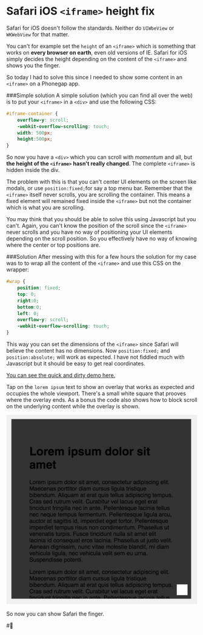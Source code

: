 # Safari iOS `<iframe>` height fix

Safari for iOS doesn't follow the standards. Neither do `UIWbeView` or `WKWebView` for that matter.

You can't for example set the `height` of an `<iframe>` which is something that works on **every browser on earth**, even old versions of IE. Safari for iOS simply decides the height depending on the content of the `<iframe>` and shows you the finger.

So today I had to solve this since I needed to show some content in an `<iframe>` on a Phonegap app.

###Simple solution
A simple solution (which you can find all over the web) is to put your `<iframe>` in a `<div>` and use the following CSS:
```css
#iframe-container {
	overflow-y: scroll;
	-webkit-overflow-scrolling: touch;
	width: 500px;
	height:500px;
}
```
So now you have a `<div>` which you can scroll with *momentum* and all, but **the height of the `<iframe>` hasn't really changed**. The complete `<iframe>` is hidden inside the div.

The problem with this is that you can't center UI elements on the screen like modals, or use `position:fixed;`for say a top menu bar. Remember that the `<iframe>` itself never scrolls, you are scrolling the container. This means a fixed element will remained fixed inside the `<iframe>` but not the container which is what you are scrolling.

You may think that you should be able to solve this using Javascript but you can't. Again, you can't know the position of the scroll since the `<iframe>` never scrolls and you have no way of positioning your UI elements depending on the scroll position. So you effectively have no way of knowing where the center or top positions are.

###Solution
After messing with this for a few hours the solution for my case was to to wrap all the content of the `<iframe>` and use this CSS on the wrapper:
```css
#wrap {
	position: fixed;
	top: 0;
	right:0;
	bottom:0;
	left: 0;
	overflow-y: scroll;
  	-webkit-overflow-scrolling: touch;
}
```

This way you can set the dimensions of the `<iframe>` since Safari will believe the content has no dimensions. Now `position:fixed;` and `position:absolute;` will work as expected. I have not fiddled much with Javascript but it should be easy to get real coordinates.

[You can see the quick and dirty demo here.](http://www.pierbover.com/pub/safari-iframe-fix/)

Tap on the `lorem ipsum` text to show an overlay that works as expected and occupies the whole viewport. There's a small white square that prooves where the overlay ends. As a bonus the code also shows how to block scroll on the underlying content while the overlay is shown.

<img src="proof.png"/>

So now you can show Safari the finger.

#🖕
